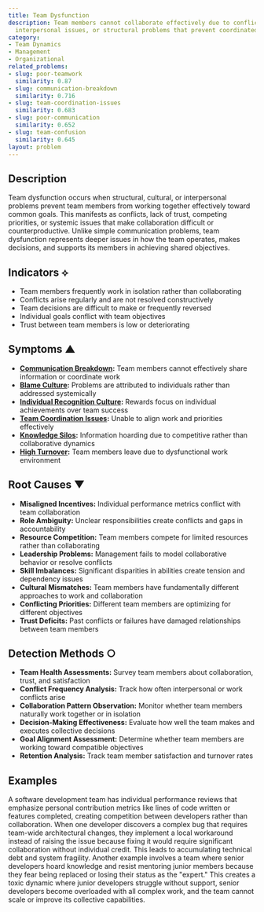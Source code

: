 ```yaml
---
title: Team Dysfunction
description: Team members cannot collaborate effectively due to conflicting goals,
  interpersonal issues, or structural problems that prevent coordinated effort.
category:
- Team Dynamics
- Management
- Organizational
related_problems:
- slug: poor-teamwork
  similarity: 0.87
- slug: communication-breakdown
  similarity: 0.716
- slug: team-coordination-issues
  similarity: 0.683
- slug: poor-communication
  similarity: 0.652
- slug: team-confusion
  similarity: 0.645
layout: problem
---
```


## Description

Team dysfunction occurs when structural, cultural, or interpersonal problems prevent team members from working together effectively toward common goals. This manifests as conflicts, lack of trust, competing priorities, or systemic issues that make collaboration difficult or counterproductive. Unlike simple communication problems, team dysfunction represents deeper issues in how the team operates, makes decisions, and supports its members in achieving shared objectives.

## Indicators ⟡

- Team members frequently work in isolation rather than collaborating
- Conflicts arise regularly and are not resolved constructively
- Team decisions are difficult to make or frequently reversed
- Individual goals conflict with team objectives
- Trust between team members is low or deteriorating

## Symptoms ▲

- **[Communication Breakdown](communication-breakdown.md):** Team members cannot effectively share information or coordinate work
- **[Blame Culture](blame-culture.md):** Problems are attributed to individuals rather than addressed systemically
- **[Individual Recognition Culture](individual-recognition-culture.md):** Rewards focus on individual achievements over team success
- **[Team Coordination Issues](team-coordination-issues.md):** Unable to align work and priorities effectively
- **[Knowledge Silos](knowledge-silos.md):** Information hoarding due to competitive rather than collaborative dynamics
- **[High Turnover](high-turnover.md):** Team members leave due to dysfunctional work environment

## Root Causes ▼

- **Misaligned Incentives:** Individual performance metrics conflict with team collaboration
- **Role Ambiguity:** Unclear responsibilities create conflicts and gaps in accountability
- **Resource Competition:** Team members compete for limited resources rather than collaborating
- **Leadership Problems:** Management fails to model collaborative behavior or resolve conflicts
- **Skill Imbalances:** Significant disparities in abilities create tension and dependency issues
- **Cultural Mismatches:** Team members have fundamentally different approaches to work and collaboration
- **Conflicting Priorities:** Different team members are optimizing for different objectives
- **Trust Deficits:** Past conflicts or failures have damaged relationships between team members

## Detection Methods ○

- **Team Health Assessments:** Survey team members about collaboration, trust, and satisfaction
- **Conflict Frequency Analysis:** Track how often interpersonal or work conflicts arise
- **Collaboration Pattern Observation:** Monitor whether team members naturally work together or in isolation
- **Decision-Making Effectiveness:** Evaluate how well the team makes and executes collective decisions
- **Goal Alignment Assessment:** Determine whether team members are working toward compatible objectives
- **Retention Analysis:** Track team member satisfaction and turnover rates

## Examples

A software development team has individual performance reviews that emphasize personal contribution metrics like lines of code written or features completed, creating competition between developers rather than collaboration. When one developer discovers a complex bug that requires team-wide architectural changes, they implement a local workaround instead of raising the issue because fixing it would require significant collaboration without individual credit. This leads to accumulating technical debt and system fragility. Another example involves a team where senior developers hoard knowledge and resist mentoring junior members because they fear being replaced or losing their status as the "expert." This creates a toxic dynamic where junior developers struggle without support, senior developers become overloaded with all complex work, and the team cannot scale or improve its collective capabilities.
